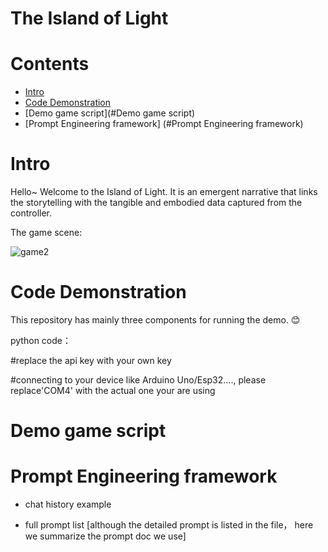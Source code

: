 # The Island of Light

# Contents
- [Intro](#Intro)
- [Code Demonstration](#codedemonstration)
- [Demo game script](#Demo game script)
- [Prompt Engineering framework] (#Prompt Engineering framework)


# Intro

Hello~ Welcome to the Island of Light. It is an emergent narrative that links the storytelling with the tangible and embodied data captured from the controller. 

The game scene:
  
![game2](https://github.com/ZhenYoyo/TheIslandofLight/assets/138093070/616e0e6c-b85b-4761-bdf9-d986d99172bd)



# Code Demonstration
This repository has mainly three components for running the demo. 😊

python code：


#replace the api key with your own key

#connecting to your device like Arduino Uno/Esp32...., please replace'COM4' with the actual one your are using


# Demo game script

# Prompt Engineering framework

+ chat history example

+ full prompt list
[although the detailed prompt is listed in the file， here we summarize the prompt doc we use]

